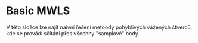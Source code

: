 # Basic MWLS

V této složce lze najít naivní řešení metoody pohyblivých vážených čtverců, kde se provádí sčítání přes všechny "samplové" body.
